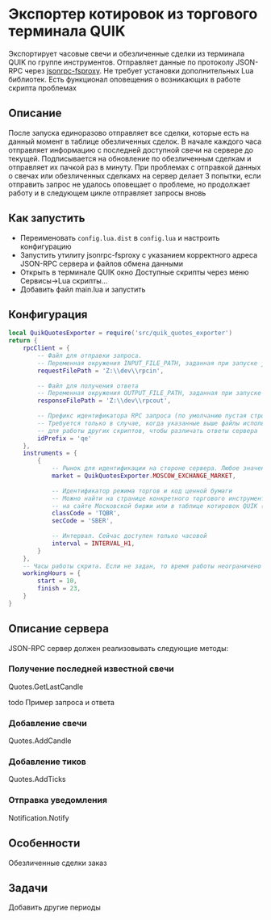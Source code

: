 # Экспортер котировок из торгового терминала QUIK

Экспортирует часовые свечи и обезличенные сделки из терминала QUIK по группе инструментов. Отправляет данные по протоколу JSON-RPC через [jsonrpc-fsproxy](https://github.com/evsamsonov/jsonrpc-fsproxy). Не требует установки дополнительных Lua библиотек. Есть функционал оповещения о возникающих в работе скрипта проблемах

## Описание

После запуска единоразово отправляет все сделки, которые есть на данный момент в таблице обезличенных сделок. В начале каждого часа отправляет информацию с последней доступной свечи на сервере до текущей. Подписывается на обновление по обезличенным сделкам и отправляет их пачкой раз в минуту. При проблемах с отправкой данных о свечах или обезличенных сделкамх на сервер делает 3 попытки, если отправить запрос не удалось оповещает о проблеме, но продолжает работу и в следующем цикле отправляет запросы вновь 

## Как запустить 

- Переименовать `config.lua.dist` в `config.lua` и настроить конфигурацию
- Запустить утилиту jsonrpc-fsproxy с указанием корректного адреса JSON-RPC сервера и файлов обмена данными
- Открыть в терминале QUIK окно Доступные скрипты через меню Сервисы->Lua скрипты...
- Добавить файл main.lua и запустить

## Конфигурация 

```lua
local QuikQuotesExporter = require('src/quik_quotes_exporter')
return {
    rpcClient = {
        -- Файл для отправки запроса. 
        -- Переменная окружения INPUT_FILE_PATH, заданная при запуске jsonrpc-fsproxy 
        requestFilePath = 'Z:\\dev\\rpcin',  
        
        -- Файл для получения ответа
        -- Переменная окружения OUTPUT_FILE_PATH, заданная при запуске jsonrpc-fsproxy 
        responseFilePath = 'Z:\\dev\\rpcout',   
        
        -- Префикс идентификатора RPC запроса (по умолчанию пустая строка). 
        -- Требуется только в случае, когда указанные выше файлы используются 
        -- для работы других скриптов, чтобы различать ответы сервера
        idPrefix = 'qe'                         
    },
    instruments = {
        {
            -- Рынок для идентификации на стороне сервера. Любое значение??
            market = QuikQuotesExporter.MOSCOW_EXCHANGE_MARKET,    
            
            -- Идентификатор режима торгов и код ценной бумаги 
            -- Можно найти на странице конкретного торгового инструмента 
            -- на сайте Московской биржи или в таблице котировок QUIK (параметр "Код класса")
            classCode = 'TQBR',                                    
            secCode = 'SBER',     
            
            -- Интервал. Сейчас доступен только часовой                              
            interval = INTERVAL_H1,                                
        }
    },
    -- Часы работы скрита. Если не задан, то время работы неограничено
    workingHours = {
        start = 10,
        finish = 23,
    }
}
```

## Описание сервера

JSON-RPC сервер должен реализовывать следующие методы:

### Получение последней известной свечи
Quotes.GetLastCandle

todo Пример запроса и ответа

### Добавление свечи
Quotes.AddCandle

### Добавление тиков
Quotes.AddTicks

### Отправка уведомления
Notification.Notify

## Особенности

Обезличенные сделки заказ

## Задачи
Добавить другие периоды


